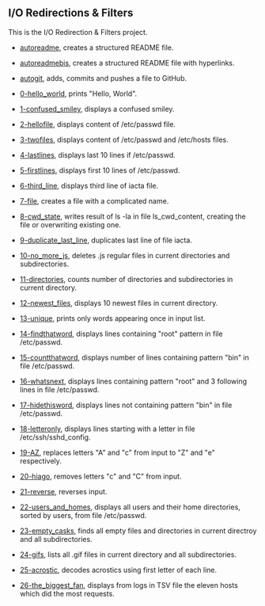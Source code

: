 ## I/O Redirections & Filters

This is the I/O Redirection & Filters project.

* [autoreadme](https://github.com/gwendalminguy/holbertonschool-shell/blob/main/io_redirections_and_filters/autoreadme), creates a structured README file.

* [autoreadmebis](https://github.com/gwendalminguy/holbertonschool-shell/blob/main/io_redirections_and_filters/autoreadmebis), creates a structured README file with hyperlinks.

* [autogit](https://github.com/gwendalminguy/holbertonschool-shell/blob/main/io_redirections_and_filters/autogit), adds, commits and pushes a file to GitHub.

* [0-hello_world](https://github.com/gwendalminguy/holbertonschool-shell/blob/main/io_redirections_and_filters/0-hello_world), prints "Hello, World".

* [1-confused_smiley](https://github.com/gwendalminguy/holbertonschool-shell/blob/main/io_redirections_and_filters/1-confused_smiley), displays a confused smiley.

* [2-hellofile](https://github.com/gwendalminguy/holbertonschool-shell/blob/main/io_redirections_and_filters/2-hellofile), displays content of /etc/passwd file.

* [3-twofiles](https://github.com/gwendalminguy/holbertonschool-shell/blob/main/io_redirections_and_filters/3-twofiles), displays content of /etc/passwd and /etc/hosts files.

* [4-lastlines](https://github.com/gwendalminguy/holbertonschool-shell/blob/main/io_redirections_and_filters/4-lastlines), displays last 10 lines if /etc/passwd.

* [5-firstlines](https://github.com/gwendalminguy/holbertonschool-shell/blob/main/io_redirections_and_filters/5-firstlines), displays first 10 lines of /etc/passwd.

* [6-third_line](https://github.com/gwendalminguy/holbertonschool-shell/blob/main/io_redirections_and_filters/6-third_line), displays third line of iacta file.

* [7-file](https://github.com/gwendalminguy/holbertonschool-shell/blob/main/io_redirections_and_filters/7-file), creates a file with a complicated name.

* [8-cwd_state](https://github.com/gwendalminguy/holbertonschool-shell/blob/main/io_redirections_and_filters/8-cwd_state), writes result of ls -la in file ls_cwd_content, creating the file or overwriting existing one.

* [9-duplicate_last_line](https://github.com/gwendalminguy/holbertonschool-shell/blob/main/io_redirections_and_filters/9-duplicate_last_line), duplicates last line of file iacta.

* [10-no_more_js](https://github.com/gwendalminguy/holbertonschool-shell/blob/main/io_redirections_and_filters/10-no_more_js), deletes .js regular files in current directories and subdirectories.

* [11-directories](https://github.com/gwendalminguy/holbertonschool-shell/blob/main/io_redirections_and_filters/11-directories), counts number of directories and subdirectories in current directory.

* [12-newest_files](https://github.com/gwendalminguy/holbertonschool-shell/blob/main/io_redirections_and_filters/12-newest_files), displays 10 newest files in current directory.

* [13-unique](https://github.com/gwendalminguy/holbertonschool-shell/blob/main/io_redirections_and_filters/13-unique), prints only words appearing once in input list.

* [14-findthatword](https://github.com/gwendalminguy/holbertonschool-shell/blob/main/io_redirections_and_filters/14-findthatword), displays lines containing "root" pattern in file /etc/passwd.

* [15-countthatword](https://github.com/gwendalminguy/holbertonschool-shell/blob/main/io_redirections_and_filters/15-countthatword), displays number of lines containing pattern "bin" in file /etc/passwd.

* [16-whatsnext](https://github.com/gwendalminguy/holbertonschool-shell/blob/main/io_redirections_and_filters/16-whatsnext), displays lines containing pattern "root" and 3 following lines in file /etc/passwd.

* [17-hidethisword](https://github.com/gwendalminguy/holbertonschool-shell/blob/main/io_redirections_and_filters/17-hidethisword), displays lines not containing pattern "bin" in file /etc/passwd.

* [18-letteronly](https://github.com/gwendalminguy/holbertonschool-shell/blob/main/io_redirections_and_filters/18-letteronly), displays lines starting with a letter in file /etc/ssh/sshd_config.

* [19-AZ](https://github.com/gwendalminguy/holbertonschool-shell/blob/main/io_redirections_and_filters/19-AZ), replaces letters "A" and "c" from input to "Z" and "e" respectively.

* [20-hiago](https://github.com/gwendalminguy/holbertonschool-shell/blob/main/io_redirections_and_filters/20-hiago), removes letters "c" and "C" from input.

* [21-reverse](https://github.com/gwendalminguy/holbertonschool-shell/blob/main/io_redirections_and_filters/21-reverse), reverses input.

* [22-users_and_homes](https://github.com/gwendalminguy/holbertonschool-shell/blob/main/io_redirections_and_filters/22-users_and_homes), displays all users and their home directories, sorted by users, from file /etc/passwd.

* [23-empty_casks](https://github.com/gwendalminguy/holbertonschool-shell/blob/main/io_redirections_and_filters/23-empty_casks), finds all empty files and directories in current directroy and all subdirectories.

* [24-gifs](https://github.com/gwendalminguy/holbertonschool-shell/blob/main/io_redirections_and_filters/24-gifs), lists all .gif files in current directory and all subdirectories.

* [25-acrostic](https://github.com/gwendalminguy/holbertonschool-shell/blob/main/io_redirections_and_filters/25-acrostic), decodes acrostics using first letter of each line.

* [26-the_biggest_fan](https://github.com/gwendalminguy/holbertonschool-shell/blob/main/io_redirections_and_filters/26-the_biggest_fan), displays from logs in TSV file the eleven hosts which did the most requests.

